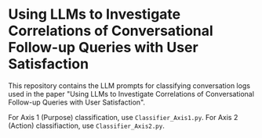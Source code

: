 # Using LLMs to Investigate Correlations of Conversational Follow-up Queries with User Satisfaction

This repository contains the LLM prompts for classifying conversation logs used in the paper "Using LLMs to Investigate Correlations of Conversational Follow-up Queries with User Satisfaction".

For Axis 1 (Purpose) classification, use `Classifier_Axis1.py`. For Axis 2 (Action) classifiaction, use `Classifier_Axis2.py`.
